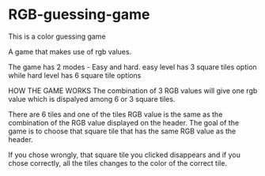 # RGB-guessing-game

This is a color guessing game

A game that makes use of rgb values.

The game has 2 modes - Easy and hard.
easy level has 3 square tiles option while hard level has 6 square tile options

HOW THE GAME WORKS
The combination of 3 RGB values will give one rgb value which is dispalyed among 6 or 3 square tiles.

There are 6 tiles and one of the tiles RGB value is the same as the combination of the RGB value displayed on the header.
The goal of the game is to choose that square tile that has the same RGB value as the header.

If you chose wrongly, that square tile you clicked disappears
and if you chose correctly, all the tiles changes to the color of the correct tile.
